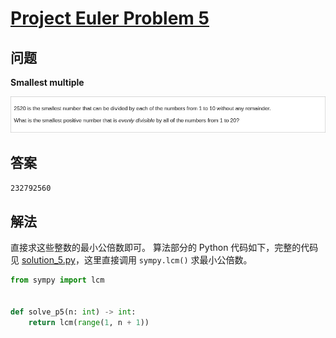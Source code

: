 # [Project Euler Problem 5](https://projecteuler.net/problem=5)

## 问题

**Smallest multiple**

![题目截图](../images/problem_5.png)

## 答案

`232792560`

## 解法

直接求这些整数的最小公倍数即可。
算法部分的 Python 代码如下，完整的代码见 [solution_5.py](../solutions/solution_5.py)，这里直接调用 `sympy.lcm()` 求最小公倍数。

```python
from sympy import lcm


def solve_p5(n: int) -> int:
    return lcm(range(1, n + 1))
```
